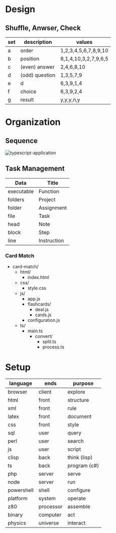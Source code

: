 # Design
## Shuffle, Anwser, Check
set | description     | values
----|-----------------|---------------------
 a  | order           | 1,2,3,4,5,6,7,8,9,10
 b  | position        | 8,1,4,10,3,2,7,9,6,5
 c  | (even) answer   | 2,4,6,8,10
 d  | (odd)  question | 1,3,5,7,9
 e  | d               | 6,3,9,1,4
 f  | choice          | 6,3,9,2,4
 g  | result          | y,y,y,n,y 

# Organization
## Sequence
![typescript-application](https://user-images.githubusercontent.com/58202540/115989180-ad934580-a5ac-11eb-957d-544c510a74c4.png)


## Task Management
Data       | Title
-----------|------------
executable | Function
folders    | Project     
folder     | Assignment  
file       | Task
head       | Note
block      | Step
line       | Instruction

### Card Match
* card-match/           
  * html/               
    * index.html        
  * css/               
    * style.css         
  * js/                
    * app.js            
    * flashcards/       
      * deal.js          
      * cards.js         
    * configuration.js 
  * ts/                
    * main.ts              
      * convert/          
        * split.ts         
        * process.ts

# Setup
language   | ends      | purpose
-----------|-----------|----------
browser    | client    | explore
html       | front     | structure
xml        | front     | rule
latex      | front     | document
css        | front     | style
sql        | user      | query
perl       | user      | search
js         | user      | script
clisp      | back      | think (lisp)
ts         | back      | program (c#)
php        | server    | serve
node       | server    | run
powershell | shell     | configure
platform   | system    | operate
z80        | processor | assemble
binary     | computer  | act
physics    | universe  | interact
